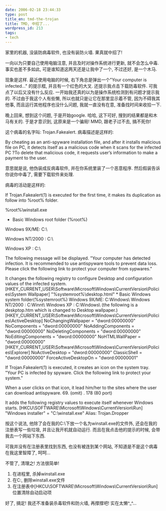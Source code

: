 ```yaml
---
date: 2006-02-18 23:44:33
type: post
title_en: tmd-the-trojan
title: TMD, 中招了...
wordpress_id: 213
tags:
- tech
---
```


家里的机器, 没装防病毒软件, 也没有装防火墙. 果真就中招了!

一向以为只要自己使用电脑注意, 并且及时对操作系统进行更新, 就不会怎么中毒. 事实也差不多如此, 可是谁知道这两天还是让我中了一个, 不过还好, 是一个木马.

现象是这样. 最近使用电脑的时候, 右下角总是弹出一个"Your computer is infected..." 的提示框, 并且有一个红色的大叉. 还提示我点击下载防毒软件.  可我点了以后又没有什么反应. 一开始我还真的以为是操作系统检测到有问题才提示我的. 不过由于我这个人有些懒, 所以也就只是让它在那里显示着不管, 因为不碍我其他事, 而且运行其他程序也没什么问题, 我就一直没有在意, 准备找时间来收拾一下.

晚上回来,  想到这个问题, 于是开始google. 哈哈, 这下可好, 搜到的结果都是和木马有关的. 于是才意识到, 这原来是一个骗局! MMD, 跟老子过不去, 搞不死你!

这个病毒的名字叫: Trojan.Fakealert. 病毒描述是这样的:

By cheating as an anti-spyware installation file, and after it installs  malicious file on PC, it detects itself as a malicious code when it scans for  the infected PC ?To delete that malicious code, it requests user’s information  to make a payment to the user.

意思就是说, 他伪装成反病毒软件, 并在你系统里装了一个恶意程序. 然后假装告诉你说你中毒了, 需要下载软件来处理.

病毒的活动是这样的:

If Trojan.Fakealert(1) is executed for the first time, it makes its duplication  as follow into %root% folder.  

%root%\winstall.exe  

* Basic Windows root folder  (%root%)  

Windows 9X/ME: C:\  

Windows NT/2000 : C:\  

Windows XP : C:\

The  following message will be displayed. "Your computer has detected infection. It  is recommended to use antispyware tools to prevent data loss. Please click the  following link to protect your computer from sypwares."

It changes the  following registry to configure Desktop and configuration values of the infected  system.  [HKEY_CURRENT_USER\Software\Microsoft\Windows\CurrentVersion\Policies\System  Wallpaper] "%systemroot%\desktop.html" * Basic Windows system  folder(%systemroot%) Windows 9X/ME: C:Windows\ Windows NT/2000 : C:Winnt\  Windows XP : C:Windows\ (the following is a deskptop.htm which is changed to  Desktop wallpaper.)  [HKEY_CURRENT_USER\Software\Microsoft\Windows\CurrentVersion\Policies\ActiveDesktop]  NoChangingWallpaper = "dword:00000000" NoComponents = "dword:00000000"  NoAddingComponents = "dword:00000000" NoDeletingComponents = "dword:00000000"  NoEditingComponents = "dword:00000000" NoHTMLWallPaper = "dword:00000000"  [HKEY_CURRENT_USER\Software\Microsoft\Windows\CurrentVersion\Policies\Explorer]  NoActiveDesktop = "dword:00000000" ClassicShell = "dword:00000000"  ForceActiveDesktopOn = "dword:00000001"

If Trojan.Fakealert(1) is executed, it  creates an icon on the system tray. "Your PC is infected by spyware. Click the  following link to protect your system."

When a user clicks on that icon, it  lead him/her to the sites where the user can download antispyware. 69. (omit) .  178 (80 port)

It adds the following registry values to execute itself whenever  Windows starts. [HKCU\SOFTWARE\Microsoft\Windows\CurrentVersion\Run] "Windows  installer" = "C:\winstall.exe" Alias: Trojan.Dropper

按这个说法, 他除了会在我的C:\下放一个名为winstall.exe的文件外, 还会在我的注册表写一些垃圾, 并且让我开机就自动运行. 而且在我点击他的提示的时候, 会带我去一个网站下东西.

可我并没有在注册表里找到东西, 也没有被连到某个网站, 不知道是不是这个病毒在我这里智障了, 呵呵...

不管了, 清理之! 方法很简单!

1. 在进程里, 杀掉winstall.exe  
2. 在C:\, 删除winstall.exe文件  
3. 在注册表中[HKCU\SOFTWARE\Microsoft\Windows\CurrentVersion\Run]位置清除自动启动项

好了, 搞定! 我还不准备装杀毒软件和防火墙, 再撑撑吧! 实在太懒^_^...

